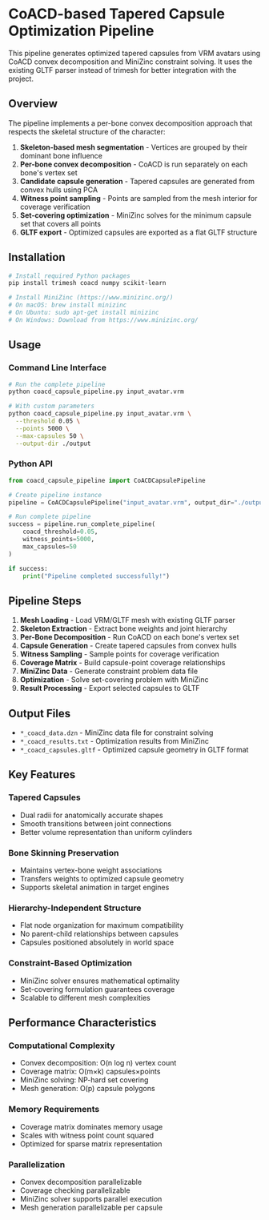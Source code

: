 # CoACD-based Tapered Capsule Optimization Pipeline

This pipeline generates optimized tapered capsules from VRM avatars using CoACD convex decomposition and MiniZinc constraint solving. It uses the existing GLTF parser instead of trimesh for better integration with the project.

## Overview

The pipeline implements a per-bone convex decomposition approach that respects the skeletal structure of the character:

1. **Skeleton-based mesh segmentation** - Vertices are grouped by their dominant bone influence
2. **Per-bone convex decomposition** - CoACD is run separately on each bone's vertex set
3. **Candidate capsule generation** - Tapered capsules are generated from convex hulls using PCA
4. **Witness point sampling** - Points are sampled from the mesh interior for coverage verification
5. **Set-covering optimization** - MiniZinc solves for the minimum capsule set that covers all points
6. **GLTF export** - Optimized capsules are exported as a flat GLTF structure

## Installation

```bash
# Install required Python packages
pip install trimesh coacd numpy scikit-learn

# Install MiniZinc (https://www.minizinc.org/)
# On macOS: brew install minizinc
# On Ubuntu: sudo apt-get install minizinc
# On Windows: Download from https://www.minizinc.org/
```

## Usage

### Command Line Interface

```bash
# Run the complete pipeline
python coacd_capsule_pipeline.py input_avatar.vrm

# With custom parameters
python coacd_capsule_pipeline.py input_avatar.vrm \
  --threshold 0.05 \
  --points 5000 \
  --max-capsules 50 \
  --output-dir ./output
```

### Python API

```python
from coacd_capsule_pipeline import CoACDCapsulePipeline

# Create pipeline instance
pipeline = CoACDCapsulePipeline("input_avatar.vrm", output_dir="./output")

# Run complete pipeline
success = pipeline.run_complete_pipeline(
    coacd_threshold=0.05,
    witness_points=5000,
    max_capsules=50
)

if success:
    print("Pipeline completed successfully!")
```

## Pipeline Steps

1. **Mesh Loading** - Load VRM/GLTF mesh with existing GLTF parser
2. **Skeleton Extraction** - Extract bone weights and joint hierarchy
3. **Per-Bone Decomposition** - Run CoACD on each bone's vertex set
4. **Capsule Generation** - Create tapered capsules from convex hulls
5. **Witness Sampling** - Sample points for coverage verification
6. **Coverage Matrix** - Build capsule-point coverage relationships
7. **MiniZinc Data** - Generate constraint problem data file
8. **Optimization** - Solve set-covering problem with MiniZinc
9. **Result Processing** - Export selected capsules to GLTF

## Output Files

- `*_coacd_data.dzn` - MiniZinc data file for constraint solving
- `*_coacd_results.txt` - Optimization results from MiniZinc
- `*_coacd_capsules.gltf` - Optimized capsule geometry in GLTF format

## Key Features

### Tapered Capsules

- Dual radii for anatomically accurate shapes
- Smooth transitions between joint connections
- Better volume representation than uniform cylinders

### Bone Skinning Preservation

- Maintains vertex-bone weight associations
- Transfers weights to optimized capsule geometry
- Supports skeletal animation in target engines

### Hierarchy-Independent Structure

- Flat node organization for maximum compatibility
- No parent-child relationships between capsules
- Capsules positioned absolutely in world space

### Constraint-Based Optimization

- MiniZinc solver ensures mathematical optimality
- Set-covering formulation guarantees coverage
- Scalable to different mesh complexities

## Performance Characteristics

### Computational Complexity

- Convex decomposition: O(n log n) vertex count
- Coverage matrix: O(m×k) capsules×points
- MiniZinc solving: NP-hard set covering
- Mesh generation: O(p) capsule polygons

### Memory Requirements

- Coverage matrix dominates memory usage
- Scales with witness point count squared
- Optimized for sparse matrix representation

### Parallelization

- Convex decomposition parallelizable
- Coverage checking parallelizable
- MiniZinc solver supports parallel execution
- Mesh generation parallelizable per capsule
